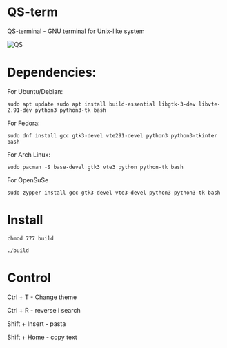 # QS-term
QS-terminal - GNU terminal for Unix-like system

![QS](https://github.com/user-attachments/assets/c488ea57-2ab1-4f71-aac7-7e9610c1c384)

# Dependencies: 

For Ubuntu/Debian:

`sudo apt update
sudo apt install build-essential libgtk-3-dev libvte-2.91-dev python3 python3-tk bash`

For Fedora:

`sudo dnf install gcc gtk3-devel vte291-devel python3 python3-tkinter bash`

For Arch Linux:

`sudo pacman -S base-devel gtk3 vte3 python python-tk bash`

For OpenSuSe

`sudo zypper install gcc gtk3-devel vte3-devel python3 python3-tk bash`

# Install

`chmod 777 build`

`./build`

# Control

Ctrl + T - Change theme

Ctrl + R - reverse i search

Shift + Insert - pasta

Shift + Home - copy text

